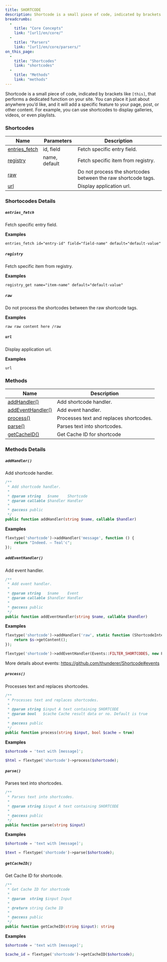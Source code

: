 ```yaml
---
title: SHORTCODE
description: Shortcode is a small piece of code, indicated by brackets like `[this]`, that performs a dedicated function on your site.
breadcrumbs:
  -
    title: "Core Concepts"
    link: "[url]/en/core/"
  -
    title: "Parsers"
    link: "[url]/en/core/parsers/"
on_this_page:
  -
    title: "Shortcodes"
    link: "shortcodes"
  -
    title: "Methods"
    link: "methods"
---
```


Shortcode is a small piece of code, indicated by brackets like `[this]`, that performs a dedicated function on your site. You can place it just about anywhere you’d like, and it will add a specific feature to your page, post, or other content. For example, you can use shortcodes to display galleries, videos, or even playlists.

### <a name="shortcodes"></a> Shortcodes

<div class="table">
    <table>
        <thead>
            <tr>
                <th>Name</th>
                <th>Parameters</th>
                <th>Description</th>
            </tr>
        </thead>
        <tbody>
            <tr>
                <td><a href="#shortcodes-entries_fetch">entries_fetch</a></td>
                <td>id, field</td>
                <td>Fetch specific entry field.</td>
            </tr>
            <tr>
                <td><a href="#shortcodes-registry">registry</a></td>
                <td>name, default</td>
                <td>Fetch specific item from registry.</td>
            </tr>
            <tr>
                <td><a href="#shortcodes-raw">raw</a></td>
                <td></td>
                <td>Do not process the shortcodes between the raw shortcode tags.</td>
            </tr>
            <tr>
                <td><a href="#shortcodes-raw">url</a></td>
                <td></td>
                <td>Display application url.</td>
            </tr>
        </tbody>
    </table>
</div>

### Shortocodes Details

##### <a name="shortcodes-entries_fetch"></a> `entries_fetch`

Fetch specific entry field.

**Examples**

```
entries_fetch id="entry-id" field="field-name" default="default-value"
```

##### <a name="shortcodes-registry"></a> `registry`

Fetch specific item from registry.

**Examples**

```
registry_get name="item-name" default="default-value"
```

##### <a name="shortcodes-raw"></a> `raw`

Do not process the shortcodes between the raw shortcode tags.

**Examples**

```
raw raw content here /raw
```

##### <a name="shortcodes-url"></a> `url`

Display application url.

**Examples**

```
url
```

### <a name="methods"></a> Methods

<div class="table">
    <table>
        <thead>
            <tr>
                <th>Name</th>
                <th>Description</th>
            </tr>
        </thead>
        <tbody>
            <tr>
                <td><a href="#methods-addHandler">addHandler()</a></td>
                <td>Add shortcode handler.</td>
            </tr>
            <tr>
                <td><a href="#methods-addEventHandler">addEventHandler()</a></td>
                <td>Add event handler.</td>
            </tr>
            <tr>
                <td><a href="#methods-process">process()</a></td>
                <td>Processes text and replaces shortcodes.</td>
            </tr>
            <tr>
                <td><a href="#methods-parse">parse()</a></td>
                <td>Parses text into shortcodes.</td>
            </tr>
            <tr>
                <td><a href="#methods-getCacheID">getCacheID()</a></td>
                <td>Get Cache ID for shortcode</td>
            </tr>
        </tbody>
    </table>
</div>

### Methods Details

##### <a name="methods-addHandler"></a> `addHandler()`

Add shortcode handler.

```php
/**
 * Add shortcode handler.
 *
 * @param string   $name    Shortcode
 * @param callable $handler Handler
 *
 * @access public
 */
public function addHandler(string $name, callable $handler)
```

**Examples**

```php
flextype('shortcode')->addHandler('message', function () {
    return "Indeed. – Teal'c";
});
```

##### <a name="methods-addEventHandler"></a> `addEventHandler()`

Add event handler.

```php
/**
 * Add event handler.
 *
 * @param string   $name    Event
 * @param callable $handler Handler
 *
 * @access public
 */
public function addEventHandler(string $name, callable $handler)
```

**Examples**

```php
flextype('shortcode')->addHandler('raw', static function (ShortcodeInterface $s) {
    return $s->getContent();
});

flextype('shortcode')->addEventHandler(Events::FILTER_SHORTCODES, new FilterRawEventHandler(['raw']));
```

More details about events: https://github.com/thunderer/Shortcode#events


##### <a name="methods-process"></a> `process()`

Processes text and replaces shortcodes.

```php
/**
 * Processes text and replaces shortcodes.
 *
 * @param string $input A text containing SHORTCODE
 * @param bool   $cache Cache result data or no. Default is true
 *
 * @access public
 */
public function process(string $input, bool $cache = true)
```

**Examples**

```php
$shortcode = 'text with [message]';

$html = flextype('shortcode')->process($shortcode);
```

##### <a name="methods-parse"></a> `parse()`

Parses text into shortcodes.

```php
/**
 * Parses text into shortcodes.
 *
 * @param string $input A text containing SHORTCODE
 *
 * @access public
 */
public function parse(string $input)
```

**Examples**

```php
$shortcode = 'text with [message]';

$text = flextype('shortcode')->parse($shortcode);
```

##### <a name="methods-getCacheID"></a> `getCacheID()`

Get Cache ID for shortcode.

```php
/**
 * Get Cache ID for shortcode
 *
 * @param  string $input Input
 *
 * @return string Cache ID
 *
 * @access public
 */
public function getCacheID(string $input): string
```

**Examples**

```php
$shortcode = 'text with [message]';

$cache_id = flextype('shortcode')->getCacheID($shortcode);
```
